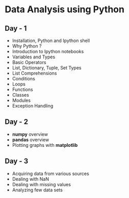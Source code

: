 # Data Analysis using Python

## Day - 1

* Installation, Python and Ipython shell
* Why Python ?
* Introduction to Ipython notebooks
* Variables and Types
* Basic Operators
* List, Dictionary, Tuple, Set Types
* List Comprehensions
* Conditions
* Loops
* Functions
* Classes
* Modules
* Exception Handling

## Day - 2

* **numpy** overview 
* **pandas** overview 
* Plotting graphs with **matplotlib**

## Day - 3

* Acquiring data from various sources
* Dealing with NaN
* Dealing with missing values
* Analyzing few data sets
